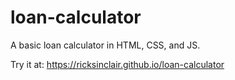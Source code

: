 # loan-calculator
A basic loan calculator in HTML, CSS, and JS.

Try it at:
https://ricksinclair.github.io/loan-calculator

